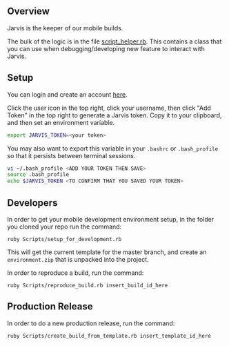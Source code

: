 Overview
--------
Jarvis is the keeper of our mobile builds.

The bulk of the logic is in the file [script_helper.rb](script_helper.rb). This contains a class that you can use when debugging/developing new feature to interact with Jarvis.

Setup
-----
You can login and create an account [here](https://jarvis.d3vcloud.com/login).

Click the user icon in the top right, click your username, then click "Add Token" in the top right to generate a Jarvis token. Copy it to your clipboard, and then set an environment variable.
```sh
export JARVIS_TOKEN=<your token>
```

You may also want to export this variable in your `.bashrc` or `.bash_profile` so that it persists between terminal sessions.
```sh
vi ~/.bash_profile <ADD YOUR TOKEN THEN SAVE>
source .bash_profile
echo $JARVIS_TOKEN <TO CONFIRM THAT YOU SAVED YOUR TOKEN>
```

Developers
----------
In order to get your mobile development environment setup, in the folder you cloned your repo run the command:
```
ruby Scripts/setup_for_development.rb
```
This will get the current template for the master branch, and create an `environment.zip` that is unpacked into the project.

In order to reproduce a build, run the command:
```
ruby Scripts/reproduce_build.rb insert_build_id_here
```

Production Release
------------------

In order to do a new production release, run the command:
```
ruby Scripts/create_build_from_template.rb insert_template_id_here
```

